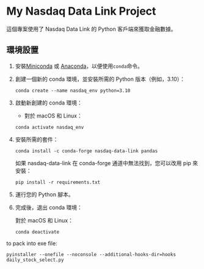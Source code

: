 # My Nasdaq Data Link Project

這個專案使用了 Nasdaq Data Link 的 Python 客戶端來獲取金融數據。

## 環境設置

1. 安裝[Miniconda](https://docs.conda.io/en/latest/miniconda.html) 或 [Anaconda](https://www.anaconda.com/products/distribution)，以便使用`conda`命令。

2. 創建一個新的 conda 環境，並安裝所需的 Python 版本（例如，3.10）：

   ```shell
   conda create --name nasdaq_env python=3.10
   ```

3. 啟動新創建的 conda 環境：

   - 對於 macOS 和 Linux：

   ```shell
   conda activate nasdaq_env

   ```

4. 安裝所需的套件：

   ```shell
   conda install -c conda-forge nasdaq-data-link pandas
   ```

   如果 nasdaq-data-link 在 conda-forge 通道中無法找到，您可以改用 pip 來安裝：

   ```shell
   pip install -r requirements.txt
   ```

5. 運行您的 Python 腳本。

6. 完成後，退出 conda 環境：

   對於 macOS 和 Linux：

   ```shell
   conda deactivate
   ```

to pack into exe file:
```shell
pyinstaller --onefile --noconsole --additional-hooks-dir=hooks daily_stock_select.py
```